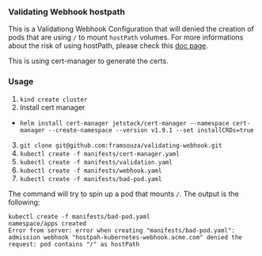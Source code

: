 ### Validating Webhook hostpath

This is a Validationg Webhook Configuration that will denied the creation of pods that are using `/` to mount `hostPath` volumes. For more informations about the risk of using hostPath, please check this [doc page](https://kubernetes.io/docs/concepts/storage/volumes/#hostpath).

This is using cert-manager to generate the certs.

### Usage

1. `kind create cluster`
2. Install cert manager
  - `helm install cert-manager jetstack/cert-manager --namespace cert-manager --create-namespace --version v1.9.1 --set installCRDs=true`
3. `git clone git@github.com:framsouza/validating-webhook.git`
4. `kubectl create -f manifests/cert-manager.yaml`
5. `kubectl create -f manifests/validation.yaml`
6. `kubectl create -f manifests/webhook.yaml`
7. `kubectl create -f manifests/bad-pod.yaml`

  The command will try to spin up a pod that mounts `/`. The output is the following:
```
kubectl create -f manifests/bad-pod.yaml 
namespace/apps created
Error from server: error when creating "manifests/bad-pod.yaml": admission webhook "hostpah-kubernetes-webhook.acme.com" denied the request: pod contains "/" as hostPath
```

